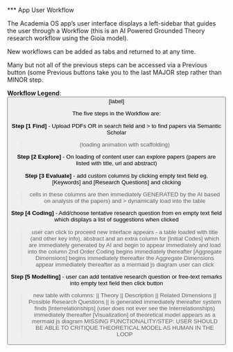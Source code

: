 *** App User Workflow

The Academia OS app’s user interface displays a left-sidebar that guides the user through a Workflow (this is an AI Powered Grounded Theory research workflow using the Gioia model). 

New workflows can be added as tabs and returned to at any time.

Many but not all of the previous steps can be accessed via a Previous button (some Previous buttons take you to the last MAJOR step rather than MINOR step.

**Workflow Legend**: <button> [label]

The five steps in the Workflow are:

**Step [1 Find]** - Upload PDFs OR <enter search terms> in search field and <click enter> > to find papers via Semantic Scholar 

> (loading animation with scaffolding)

**Step [2 Explore]** - On loading of content user can explore papers (papers are listed with title, url and abstract) 

**Step [3 Evaluate]** - add custom columns by clicking empty text field eg. [Keywords] and [Research Questions] and clicking <enter>
> cells in these columns are then immediately GENERATED by the AI based on analysis of the papers) and > dynamically load into the table

**Step [4 Coding]** - Add/choose tentative research question from en empty text field which displays a list of suggestions when clicked 
> user can click <Start Coding> to proceed
> new interface appears - a table loaded with title (and other key info), abstract and an extra column for [Initial Codes] which are immediately generated by AI and begin to appear immediately and load into the column
> 2nd Order Coding begins immediately thereafter 
> [Aggregate Dimensions] begins immediately thereafter 
> the Aggregate Dimensions appear immediately thereafter as a mermaid js diagram
> user can click <Next button>  

**Step [5 Modelling]** - user can add tentative research question or free-text remarks into empty text field then click <Start Modeling> button 
> new table with columns: || Theory  ||  Description || Related Dimensions  ||  Possible Research Questions || is generated 
> immediately thereafter system finds [Interrelationships] (user does not ever see the Interrelationships)
> immediately thereafter [Visualization] of theoretical model appears as a mermaid js diagram
> MISSING FUNCTIONALITY/STEP: USER SHOULD BE ABLE TO CRITIQUE THEORETICAL MODEL AS HUMAN IN THE LOOP  


